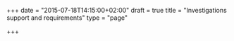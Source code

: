 +++
date = "2015-07-18T14:15:00+02:00"
draft = true
title = "Investigations support and requirements"
type = "page"

+++

